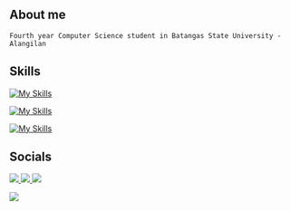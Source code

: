 ## About me

```
Fourth year Computer Science student in Batangas State University - Alangilan
```

## Skills
[![My Skills](https://skillicons.dev/icons?i=cpp,javascript,typescript,python,php,kotlin,&theme=dark&perline=8)](https://skillicons.dev)

[![My Skills](https://skillicons.dev/icons?i=html,css,react,threejs,bootstrap,tailwind,sass,jquery,expressjs,nodejs,fastapi,mysql,postgresql,git,github,githubactions,docker,linux&theme=dark&perline=10)](https://skillicons.dev)

[![My Skills](https://skillicons.dev/icons?i=gcp,firebase&theme=dark&perline=10)](https://skillicons.dev)


## Socials

<p>
  <a href="https://fb.com/kairus.tecson">
    <img src="https://img.shields.io/badge/Facebook-1877F2?style=for-the-badge&logo=facebook&logoColor=white" href="https://fb.com/kairus.tecson" />
  </a>
   <a href="https://www.linkedin.com/in/kairus-tecson/">
    <img src="https://img.shields.io/badge/LinkedIn-0077B5?style=for-the-badge&logo=linkedin&logoColor=white" />
  </a>
  <a href="https://www.tiktok.com/@noahkai_dev">
    <img src="https://img.shields.io/badge/TikTok-000000?style=for-the-badge&logo=tiktok&logoColor=white" />
  </a>
</p>

![](https://komarev.com/ghpvc/?username=SchadenKai&color=red&label=👁️)

